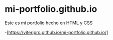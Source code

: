 # mi-portfolio.github.io
Este es mi portfolio hecho en HTML y CSS

-[https://viteripro.github.io/mi-portfolio.github.io/]
